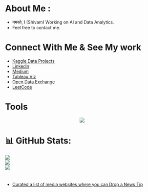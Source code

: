 # About Me :

- नमस्ते, I (Shivam) Working on AI and  Data Analytics.
- Feel free to contact me.
  
# Connect With Me & See My work
- [Kaggle Data Projects](https://www.kaggle.com/mauryansshivam/Home)
- [Linkedin](https://www.linkedin.com/in/mauryansshivam/)
- [Medium](https://medium.com/@shivammaurya945093)
- [Tableau Viz](https://public.tableau.com/app/profile/shivam.maurya.tableau)
- [Open Data Exchange](https://opendata.stackexchange.com/users/33502/shivam-maurya-1729)
- [LeetCode](https://leetcode.com/u/shivammaurya945093/)
  
# Tools
<p align="center">
<img src="https://skillicons.dev/icons?i=git,py,html,css,vscode,bootstrap,github,mysql,stackoverflow," />
</p>
  
# 📊 GitHub Stats:
![](https://github-readme-stats.vercel.app/api?username=shivam-maurya-git&theme=dark&hide_border=false&include_all_commits=false&count_private=false)<br/>
![](https://github-readme-streak-stats.herokuapp.com/?user=shivam-maurya-git&theme=dark&hide_border=false)<br/>
![](https://github-readme-stats.vercel.app/api/top-langs/?username=shivam-maurya-git&theme=dark&hide_border=false&include_all_commits=false&count_private=false&layout=compact)

# 
- [Curated a list of media websites where you can Drop a News Tip](https://docs.google.com/spreadsheets/d/e/2PACX-1vSRFKbJUtFQ55uB5NSaIgxUwQM8qRGMwLyybDWhqmqbCba_zaeDo5L7i3yJv8vb_Q_VqRvIwOcRKDeJ/pubhtml)


